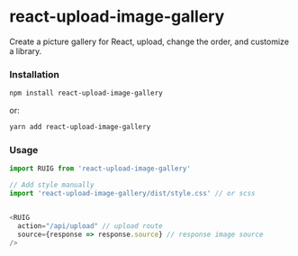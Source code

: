 # react-upload-image-gallery

Create a picture gallery for React, upload, change the order, and customize a library.

### Installation 
```bash
npm install react-upload-image-gallery
```

or:
```bash
yarn add react-upload-image-gallery
```


### Usage
```javascript
import RUIG from 'react-upload-image-gallery'

// Add style manually
import 'react-upload-image-gallery/dist/style.css' // or scss


<RUIG
  action="/api/upload" // upload route
  source={response => response.source} // response image source
/>
```